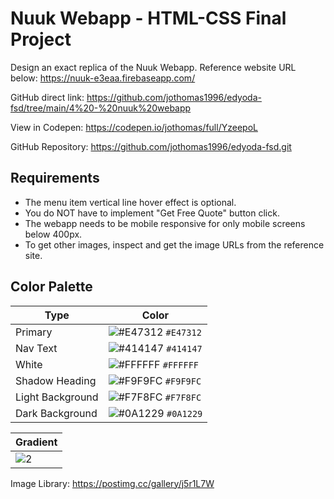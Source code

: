 # Nuuk Webapp - HTML-CSS Final Project

Design an exact replica of the Nuuk Webapp. Reference website URL below: https://nuuk-e3eaa.firebaseapp.com/

GitHub direct link: https://github.com/jothomas1996/edyoda-fsd/tree/main/4%20-%20nuuk%20webapp

View in Codepen: https://codepen.io/jothomas/full/YzeepoL

GitHub Repository: https://github.com/jothomas1996/edyoda-fsd.git

## Requirements

- The menu item vertical line hover effect is optional.
- You do NOT have to implement "Get Free Quote" button click.
- The webapp needs to be mobile responsive for only mobile screens below 400px.
- To get other images, inspect and get the image URLs from the reference site.

## Color Palette

| Type | Color |
| --- | --- |
| Primary | ![#E47312](https://user-images.githubusercontent.com/7560063/171614688-efc05154-f58a-49bb-aab9-4f08484ba2b5.png) `#E47312` |
| Nav Text | ![#414147](https://user-images.githubusercontent.com/7560063/171614933-e32074a0-e388-4673-b33f-22421cf5e2de.png) `#414147` |
| White | ![#FFFFFF](https://user-images.githubusercontent.com/7560063/171615010-777099be-af21-4071-8eee-82847cd39b6b.png) `#FFFFFF` |
| Shadow Heading | ![#F9F9FC](https://user-images.githubusercontent.com/7560063/171615065-429a0bc5-1e7f-4c78-bc5e-342200c56747.png) `#F9F9FC` |
| Light Background | ![#F7F8FC](https://user-images.githubusercontent.com/7560063/171615083-c3da53bc-6833-4b35-ae5b-088ff150d52f.png) `#F7F8FC` |
| Dark Background | ![#0A1229](https://user-images.githubusercontent.com/7560063/171615105-c4c3dfdb-a491-447f-b6c6-596689a2ca8c.png) `#0A1229` |

| Gradient |
| --- |
| ![2](https://user-images.githubusercontent.com/7560063/171615209-626665da-a401-4918-ab42-4a148ae68c61.JPG) |

Image Library: https://postimg.cc/gallery/j5r1L7W
